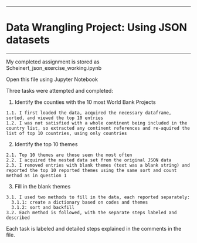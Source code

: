 ***********************************************
# Data Wrangling Project: Using JSON datasets
***********************************************

My completed assignment is stored as Scheinert_json_exercise_working.ipynb

Open this file using Jupyter Notebook

Three tasks were attempted and completed:
  1. Identify the counties with the 10 most World Bank Projects
  
    1.1. I first loaded the data, acquired the necessary dataframe, sorted, and viewed the top 10 entries
    1.2. I was not satisfied with a whole continent being included in the country list, so extracted any continent references and re-aquired the list of top 10 countries, using only countries
  
  2. Identify the top 10 themes
  
    2.1. Top 10 themes are those seen the most often
    2.2. I acquired the nested data set from the original JSON data
    2.3. I removed entries with blank themes (text was a blank string) and reported the top 10 reported themes using the same sort and count method as in question 1

  3. Fill in the blank themes
  
    3.1. I used two methods to fill in the data, each reported separately:
      3.1.1: create a dictionary based on codes and themes
      3.1.2: sort and backfill
    3.2. Each method is followed, with the separate steps labeled and described

Each task is labeled and detailed steps explained in the comments in the file.
